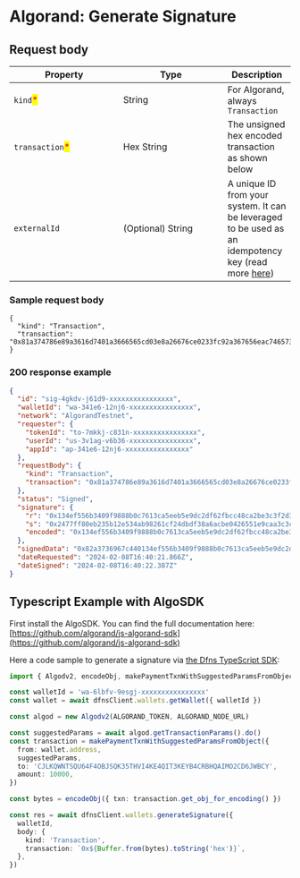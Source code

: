 # Algorand: Generate Signature

## Request body <a href="#transaction-request-body" id="transaction-request-body"></a>

<table><thead><tr><th width="180">Property</th><th width="171">Type</th><th>Description</th></tr></thead><tbody><tr><td><code>kind</code><mark style="color:red;">*</mark></td><td>String</td><td>For Algorand, always <code>Transaction</code></td></tr><tr><td><code>transaction</code><mark style="color:red;">*</mark></td><td>Hex String</td><td>The unsigned hex encoded transaction as shown below</td></tr><tr><td><code>externalId</code></td><td>(Optional) String</td><td>A unique ID from your system. It can be leveraged to be used as an idempotency key (read more <a href="../../../advanced-topics/api-idempotency.md">here</a>)</td></tr></tbody></table>

### Sample request body <a href="#sample-transaction-request" id="sample-transaction-request"></a>

```shell
{
  "kind": "Transaction",
  "transaction": "0x81a374786e89a3616d7401a3666565cd03e8a26676ce0233fc92a367656eac746573746e65742d76312e30a26768c4204863b518a4b3c84ec810f22d4f1081cb0f71f059a7ac20dec62f7f70e5093a22a26c76ce0234007aa3726376c4202c72fe6b78fb1ac99b8e72c9224a6f114c63e598fc1bcf6b048012ae9fc4730aa3736e64c4201256a859b39429ee178e0a65056fb33d51c5139044f6a2603c144278010c7684a474797065a3706179"
}
```

### 200 response example <a href="#transaction-response-example" id="transaction-response-example"></a>

```json
{
  "id": "sig-4gkdv-j61d9-xxxxxxxxxxxxxxxx",
  "walletId": "wa-341e6-12nj6-xxxxxxxxxxxxxxxx",
  "network": "AlgorandTestnet",
  "requester": {
    "tokenId": "to-7mkkj-c831n-xxxxxxxxxxxxxxxx",
    "userId": "us-3v1ag-v6b36-xxxxxxxxxxxxxxxx",
    "appId": "ap-341e6-12nj6-xxxxxxxxxxxxxxxx"
  },
  "requestBody": {
    "kind": "Transaction",
    "transaction": "0x81a374786e89a3616d7401a3666565cd03e8a26676ce0233fc92a367656eac746573746e65742d76312e30a26768c4204863b518a4b3c84ec810f22d4f1081cb0f71f059a7ac20dec62f7f70e5093a22a26c76ce0234007aa3726376c4202c72fe6b78fb1ac99b8e72c9224a6f114c63e598fc1bcf6b048012ae9fc4730aa3736e64c4201256a859b39429ee178e0a65056fb33d51c5139044f6a2603c144278010c7684a474797065a3706179"
  },
  "status": "Signed",
  "signature": {
    "r": "0x134ef556b3409f9888b0c7613ca5eeb5e9dc2df62fbcc48ca2be3c3f2d3ca7f5",
    "s": "0x2477ff80eb235b12e534ab98261cf24dbdf38a6acbe0426551e9caa3c3c07702",
    "encoded": "0x134ef556b3409f9888b0c7613ca5eeb5e9dc2df62fbcc48ca2be3c3f2d3ca7f52477ff80eb235b12e534ab98261cf24dbdf38a6acbe0426551e9caa3c3c07702"
  },
  "signedData": "0x82a3736967c440134ef556b3409f9888b0c7613ca5eeb5e9dc2df62fbcc48ca2be3c3f2d3ca7f52477ff80eb235b12e534ab98261cf24dbdf38a6acbe0426551e9caa3c3c07702a374786e89a3616d7401a3666565cd03e8a26676ce0233fc92a367656eac746573746e65742d76312e30a26768c4204863b518a4b3c84ec810f22d4f1081cb0f71f059a7ac20dec62f7f70e5093a22a26c76ce0234007aa3726376c4202c72fe6b78fb1ac99b8e72c9224a6f114c63e598fc1bcf6b048012ae9fc4730aa3736e64c4201256a859b39429ee178e0a65056fb33d51c5139044f6a2603c144278010c7684a474797065a3706179",
  "dateRequested": "2024-02-08T16:40:21.866Z",
  "dateSigned": "2024-02-08T16:40:22.387Z"
}
```

## Typescript Example with AlgoSDK

First install the AlgoSDK. You can find the full documentation here: [https://github.com/algorand/js-algorand-sdk](https://github.com/algorand/js-algorand-sdk)

Here a code sample to generate a signature via [the Dfns TypeScript SDK](https://github.com/dfns/dfns-sdk-ts):

```typescript
import { Algodv2, encodeObj, makePaymentTxnWithSuggestedParamsFromObject } from 'algosdk'

const walletId = 'wa-6lbfv-9esgj-xxxxxxxxxxxxxxxx'
const wallet = await dfnsClient.wallets.getWallet({ walletId })

const algod = new Algodv2(ALGORAND_TOKEN, ALGORAND_NODE_URL)

const suggestedParams = await algod.getTransactionParams().do()
const transaction = makePaymentTxnWithSuggestedParamsFromObject({
  from: wallet.address,
  suggestedParams,
  to: 'CJLKQWNTSQU64F4OBJSQK35THVI4KE4QIT3KEYB4CRBHQAIMO2CD6JWBCY',
  amount: 10000,
})

const bytes = encodeObj({ txn: transaction.get_obj_for_encoding() })

const res = await dfnsClient.wallets.generateSignature({
  walletId,
  body: {
    kind: 'Transaction',
    transaction: `0x${Buffer.from(bytes).toString('hex')}`,
  },
})
```
